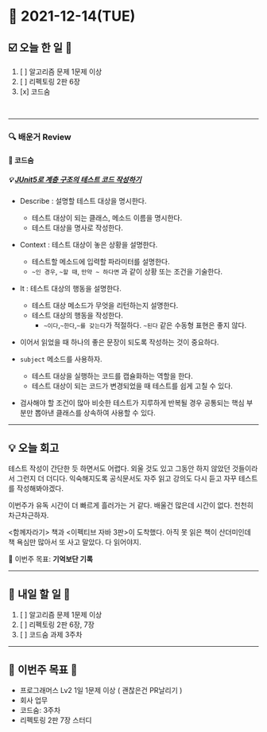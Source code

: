 # 📆 2021-12-14(TUE)
## ☑️ 오늘 한 일 📑
1. [ ] 알고리즘 문제 1문제 이상
2. [ ] 리펙토링 2판 6장 
3. [x] 코드숨

<br>

***

### 🔍️ 배운거 Review

#### 🌈 코드숨

##### 💡 [JUnit5로 계층 구조의 테스트 코드 작성하기](https://johngrib.github.io/wiki/junit5-nested/)
- Describe : 설명할 테스트 대상을 명시한다. 
  - 테스트 대상이 되는 클래스, 메소드 이름을 명시한다.
  - 테스트 대상을 명사로 작성한다. 
  
- Context : 테스트 대상이 놓은 상황을 설명한다. 
  - 테스트할 메소드에 입력할 파라미터를 설명한다.
  - `~인 경우`, `~할 때`, `만약 ~ 하다면` 과 같이 상황 또는 조건을 기술한다. 
  
- It : 테스트 대상의 행동을 설명한다. 
  - 테스트 대상 메소드가 무엇을 리턴하는지 설명한다.
  - 테스트 대상의 행동을 작성한다. 
    - `~이다`,`~한다`,`~를 갖는다`가 적절하다. `~된다` 같은 수동형 표현은 좋지 않다.
  
- 이어서 읽었을 때 하나의 좋은 문장이 되도록 작성하는 것이 중요하다. 

- `subject` 메소드를 사용하자. 
  - 테스트 대상을 실행하는 코드를 캡슐화하는 역할을 한다. 
  - 테스트 대상이 되는 코드가 변경되었을 때 테스트를 쉽게 고칠 수 있다.
- 검사해야 할 조건이 많아 비슷한 테스트가 지루하게 반복될 경우 공통되는 핵심 부분만 뽑아낸 클래스를 상속하여 사용할 수 있다. 

***
## 💡  오늘  회고 

테스트 작성이 간단한 듯 하면서도 어렵다. 외울 것도 있고 그동안 하지 않았던 것들이라서 그런지 더 더디다. 
익숙해지도록 공식문서도 자주 읽고 강의도 다시 듣고 자꾸 테스트를 작성해봐야겠다. 

이번주가 유독 시간이 더 빠르게 흘러가는 거 같다. 배울건 많은데 시간이 없다. 천천히 차근차근하자.

<함께자라기> 책과 <이펙티브 자바 3판>이 도착했다. 아직 못 읽은 책이 산더미인데 책 욕심만 많아서 또 사고 말았다. 
다 읽어야지. 

🎯 이번주 목표: **기억보단 기록** 

***

## 🎯 내일 할 일 🎯
1. [ ] 알고리즘 문제 1문제 이상
2. [ ] 리펙토링 2판 6장, 7장
3. [ ] 코드숨 과제 3주차



***

## 🏁 이번주 목표 🏁   
- 프로그래머스 Lv2 1일 1문제 이상 ( 괜찮은건 PR날리기 )
- 회사 업무
- 코드숨: 3주차
- 리펙토링 2판 7장 스터디  
